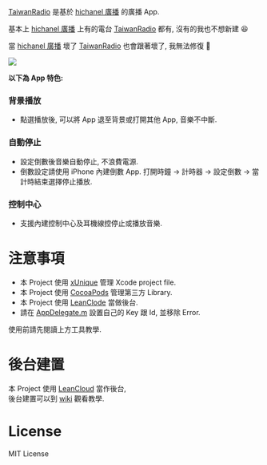[TaiwanRadio][1] 是基於 [hichanel 廣播][2] 的廣播 App.

基本上 [hichanel 廣播][2] 上有的電台 [TaiwanRadio][1] 都有, 沒有的我也不想新建 :laughing:

當 [hichanel 廣播][2] 壞了 [TaiwanRadio][1] 也會跟著壞了, 我無法修復 :grimacing:

<a href="https://itun.es/i6LV9Gb"><img src="https://devimages.apple.com.edgekey.net/app-store/marketing/guidelines/images/badge-download-on-the-app-store.svg"></a>

**以下為 App 特色:**

### 背景播放
- 點選播放後, 可以將 App 退至背景或打開其他 App, 音樂不中斷.

### 自動停止
- 設定倒數後音樂自動停止, 不浪費電源.
- 倒數設定請使用 iPhone 內建倒數 App. 打開時鐘 -> 計時器 -> 設定倒數 -> 當計時結束選擇停止播放.

### 控制中心
- 支援內建控制中心及耳機線控停止或播放音樂.


# 注意事項
- 本 Project 使用 [xUnique][4] 管理 Xcode project file.
- 本 Project 使用 [CocoaPods][5] 管理第三方 Library.
- 本 Project 使用 [LeanClode][6] 當做後台.
- 請在 [AppDelegate.m][9] 設置自己的 Key 跟 Id, 並移除 Error.

使用前請先閱讀上方工具教學.  


# 後台建置
本 Project 使用 [LeanCloud][6] 當作後台,  
後台建置可以到 [wiki][7] 觀看教學.


# License
MIT License


[1]: https://itun.es/i6LV9Gb "TaiwanRadio"
[2]: http://hichannel.hinet.net/radio/index.do "hichannel 廣播"
[3]: https://github.com/shinrenpan/TaiwanRadio/wiki/成效報表 "報表"
[4]: https://github.com/truebit/xUnique "xUnique"
[5]: https://cocoapods.org "CocoaPods"
[6]: https://leancloud.cn "LeanClode"
[7]: https://github.com/shinrenpan/TaiwanRadio/wiki/後台建置 "後台建置"
[8]: https://github.com/shinrenpan/TaiwanRadio/issues "issues"
[9]: https://github.com/shinrenpan/TaiwanRadio/blob/master/TaiwanRadio/AppDelegate.m#L29-31 "AppDelegate.m"
